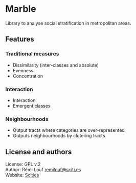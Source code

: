 # Marble

Library to analyse social stratification in metropolitan areas.

## Features

### Traditional measures

+ Dissimilarity (inter-classes and absolute)
+ Evenness
+ Concentration

### Interaction

+ Interaction
+ Emergent classes

### Neighbourhoods

+ Output tracts where categories are over-represented
+ Outputs neighbourhoods by clutering tracts

## License and authors

License: GPL v.2  
Author: Rémi Louf <remilouf@sciti.es>  
Website: [Scities](http://www.sciti.es)
